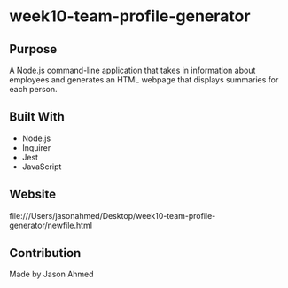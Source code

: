 # week10-team-profile-generator

## Purpose
A Node.js command-line application that takes in information about employees and generates an HTML webpage that displays summaries for each person.

## Built With
* Node.js
* Inquirer
* Jest
* JavaScript

## Website
file:///Users/jasonahmed/Desktop/week10-team-profile-generator/newfile.html

## Contribution
Made by Jason Ahmed
